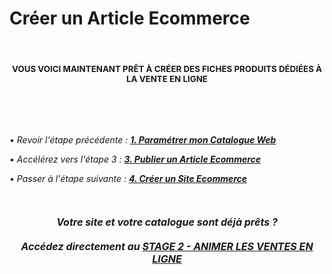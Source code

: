 # Créer un Article Ecommerce


<h4 style="text-align: center;">&nbsp;</h4>
<h4 style="text-align: center;"><span style="font-size: 10pt;">VOUS VOICI MAINTENANT PR&Ecirc;T &Agrave; CR&Eacute;ER DES FICHES PRODUITS D&Eacute;DI&Eacute;ES &Agrave; LA VENTE EN LIGNE</span></h4>
<p>&nbsp;</p>


<p>&nbsp;</p>
<p><em>&bull; Revoir l'&eacute;tape pr&eacute;c&eacute;dente :</em> <strong><span style="text-decoration: underline;"><em><a title="1. Param&eacute;trer&nbsp;mon Catalogue Web" href="/start/start-sellonline/default.aspx">1. Param&eacute;trer&nbsp;mon Catalogue Web</a></em></span></strong></p>
<p><em>&bull; Acc&eacute;l&eacute;rez vers l'&eacute;tape 3 : <span style="text-decoration: underline;"><strong><a title="3. Publier un Article Ecommerce" href="/start/start-sellonline/vldartweb.aspx">3. Publier un Article Ecommerce</a></strong></span></em></p>
<p><em>&bull; Passer &agrave; l'&eacute;tape suivante :</em>&nbsp;<em><a title="4. Cr&eacute;er un Site Ecommerce" href="/start/start-sellonline/editwebsite.aspx"><span style="text-decoration: underline;"><strong>4. Cr&eacute;er un Site Ecommerce</strong></span></a></em></p>
<p>&nbsp;</p>
<h4 style="text-align: center;"><em><span style="font-size: 12pt;">Votre site et votre catalogue sont d&eacute;j&agrave; pr&ecirc;ts ?</span></em></h4>
<h4 style="text-align: center;"><em><span style="font-size: 12pt;">Acc&eacute;dez directement au <strong><a title="STAGE 2 - ANIMER LES VENTES EN LIGNE" href="/animvente">STAGE 2 - ANIMER LES VENTES EN LIGNE</a></strong></span></em></h4>
<p style="text-align: center;">&nbsp;</p>

